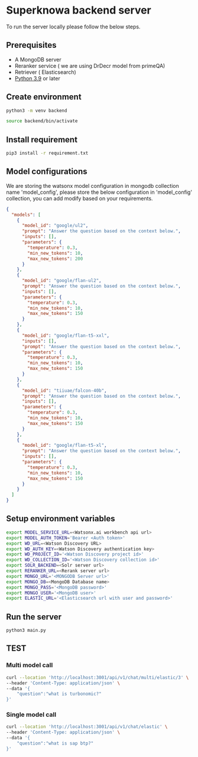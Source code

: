 # Superknowa backend server

To run the server locally please follow the below steps.

## Prerequisites

- A MongoDB server
- Reranker service ( we are using DrDecr model from primeQA)
- Retriever ( Elasticsearch)
- [Python 3.9](https://www.python.org/downloads/) or later

## Create environment

```sh
python3 -m venv backend
```

```sh
source backend/bin/activate
```

## Install requirement

```sh
pip3 install -r requirement.txt
```
## Model configurations

We are storing the watsonx model configuration in mongodb collection name 'model_config', please store the below configuration in 'model_config' collection, you can add modify based on your requirements.

```json
{
  "models": [
    {
      "model_id": "google/ul2",
      "prompt": "Answer the question based on the context below.",
      "inputs": [],
      "parameters": {
        "temperature": 0.3,
        "min_new_tokens": 10,
        "max_new_tokens": 200
      }
    },
    {
      "model_id": "google/flan-ul2",
      "prompt": "Answer the question based on the context below.",
      "inputs": [],
      "parameters": {
        "temperature": 0.3,
        "min_new_tokens": 10,
        "max_new_tokens": 150
      }
    },
    {
      "model_id": "google/flan-t5-xxl",
      "inputs": [],
      "prompt": "Answer the question based on the context below.",
      "parameters": {
        "temperature": 0.3,
        "min_new_tokens": 10,
        "max_new_tokens": 150
      }
    },
    {
      "model_id": "tiiuae/falcon-40b",
      "prompt": "Answer the question based on the context below.",
      "inputs": [],
      "parameters": {
        "temperature": 0.3,
        "min_new_tokens": 10,
        "max_new_tokens": 150
      }
    },
    {
      "model_id": "google/flan-t5-xl",
      "prompt": "Answer the question based on the context below.",
      "inputs": [],
      "parameters": {
        "temperature": 0.3,
        "min_new_tokens": 10,
        "max_new_tokens": 150
      }
    }
  ]
}
```

## Setup environment variables

```sh
export MODEL_SERVICE_URL=<Watsonx.ai workbench api url>
export MODEL_AUTH_TOKEN='Bearer <Auth token>'
export WD_URL=<Watson Discovery URL>
export WD_AUTH_KEY=<Watson Discovery authentication key>
export WD_PROJECT_ID='<Watson Discovery project id>'
export WD_COLLECTION_ID='<Watson Discovery collection id>'
export SOLR_BACKEND=<Solr server url>
export RERANKER_URL=<Rerank server url>
export MONGO_URL='<MONGODB Server url>'
export MONGO_DB=<MongoDB Database name>
export MONGO_PASS='<MongoDB password>'
export MONGO_USER='<MongoDB user>'
export ELASTIC_URL='<Elasticsearch url with user and password>'
```

## Run the server

```
python3 main.py
```
## TEST

### Multi model call

```sh
curl --location 'http://localhost:3001/api/v1/chat/multi/elastic/3' \
--header 'Content-Type: application/json' \
--data '{
    "question":"what is turbonomic?"
}'
```

### Single model call

```sh
curl --location 'http://localhost:3001/api/v1/chat/elastic' \
--header 'Content-Type: application/json' \
--data '{
    "question":"what is sap btp?"
}'
```

